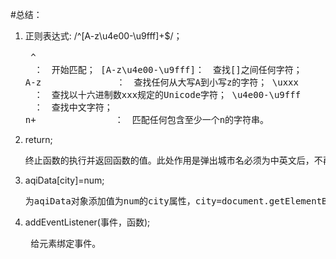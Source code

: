 #总结：
1. 正则表达式: /^[A-z\u4e00-\u9fff]+$/；<br><pre>
    ^　　　　　　　　 　：　开始匹配；
    [A-z\u4e00-\u9fff]：　查找[]之间任何字符；
    A-z　　　　　　　 　：　查找任何从大写A到小写z的字符；
    \uxxx　 　　　　  　：　查找以十六进制数xxx规定的Unicode字符；
    \u4e00-\u9fff　  　：　查找中文字符；
    n+　　　　　　　　　：　匹配任何包含至少一个n的字符串。
2.  return;<br><pre>
    终止函数的执行并返回函数的值。此处作用是弹出城市名必须为中英文后，不再弹出下面的alert;
3.  aqiData[city]=num;<br><pre>
    为aqiData对象添加值为num的city属性，city=document.getElementById('aqi-city-input').value.trim();
4.  addEventListener(事件，函数);<br><pre>
    给元素绑定事件。
